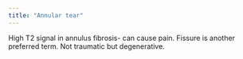 ```yaml
---
title: "Annular tear"
---
```

High T2 signal in annulus fibrosis- can cause pain. Fissure is another preferred term. Not traumatic but degenerative.

